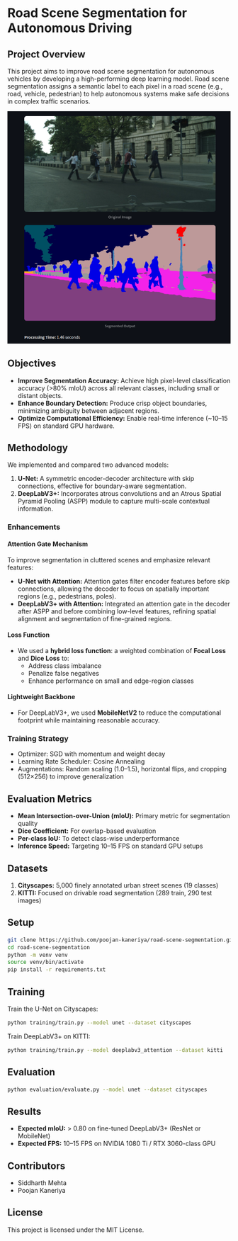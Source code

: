 # Road Scene Segmentation for Autonomous Driving

## Project Overview

This project aims to improve road scene segmentation for autonomous vehicles by developing a high-performing deep learning model. Road scene segmentation assigns a semantic label to each pixel in a road scene (e.g., road, vehicle, pedestrian) to help autonomous systems make safe decisions in complex traffic scenarios.

![Demo Screenshot](data/imgs/image.png)  

## Objectives

-   **Improve Segmentation Accuracy:** Achieve high pixel-level classification accuracy (>80% mIoU) across all relevant classes, including small or distant objects.
-   **Enhance Boundary Detection:** Produce crisp object boundaries, minimizing ambiguity between adjacent regions.
-   **Optimize Computational Efficiency:** Enable real-time inference (~10–15 FPS) on standard GPU hardware.

## Methodology

We implemented and compared two advanced models:

1. **U-Net:** A symmetric encoder-decoder architecture with skip connections, effective for boundary-aware segmentation.
2. **DeepLabV3+:** Incorporates atrous convolutions and an Atrous Spatial Pyramid Pooling (ASPP) module to capture multi-scale contextual information.

### Enhancements

#### Attention Gate Mechanism

To improve segmentation in cluttered scenes and emphasize relevant features:

-   **U-Net with Attention:** Attention gates filter encoder features before skip connections, allowing the decoder to focus on spatially important regions (e.g., pedestrians, poles).
-   **DeepLabV3+ with Attention:** Integrated an attention gate in the decoder after ASPP and before combining low-level features, refining spatial alignment and segmentation of fine-grained regions.

#### Loss Function

-   We used a **hybrid loss function**: a weighted combination of **Focal Loss** and **Dice Loss** to:
    -   Address class imbalance
    -   Penalize false negatives
    -   Enhance performance on small and edge-region classes

#### Lightweight Backbone

-   For DeepLabV3+, we used **MobileNetV2** to reduce the computational footprint while maintaining reasonable accuracy.

### Training Strategy

-   Optimizer: SGD with momentum and weight decay
-   Learning Rate Scheduler: Cosine Annealing
-   Augmentations: Random scaling (1.0–1.5), horizontal flips, and cropping (512×256) to improve generalization

## Evaluation Metrics

-   **Mean Intersection-over-Union (mIoU):** Primary metric for segmentation quality
-   **Dice Coefficient:** For overlap-based evaluation
-   **Per-class IoU:** To detect class-wise underperformance
-   **Inference Speed:** Targeting 10–15 FPS on standard GPU setups

## Datasets

1. **Cityscapes:** 5,000 finely annotated urban street scenes (19 classes)
2. **KITTI:** Focused on drivable road segmentation (289 train, 290 test images)

## Setup

```bash
git clone https://github.com/poojan-kaneriya/road-scene-segmentation.git
cd road-scene-segmentation
python -m venv venv
source venv/bin/activate
pip install -r requirements.txt
```

## Training

Train the U-Net on Cityscapes:

```bash
python training/train.py --model unet --dataset cityscapes
```

Train DeepLabV3+ on KITTI:

```bash
python training/train.py --model deeplabv3_attention --dataset kitti
```

## Evaluation

```bash
python evaluation/evaluate.py --model unet --dataset cityscapes
```

## Results

-   **Expected mIoU:** > 0.80 on fine-tuned DeepLabV3+ (ResNet or MobileNet)
-   **Expected FPS:** 10–15 FPS on NVIDIA 1080 Ti / RTX 3060-class GPU

## Contributors

-   Siddharth Mehta
-   Poojan Kaneriya

## License

This project is licensed under the MIT License.
